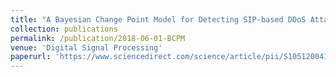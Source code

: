 ```yaml
---
title: "A Bayesian Change Point Model for Detecting SIP-based DDoS Attacks"
collection: publications
permalink: /publication/2018-06-01-BCPM
venue: 'Digital Signal Processing'
paperurl: 'https://www.sciencedirect.com/science/article/pii/S1051200417302361?via%3Dihub'
---
```


